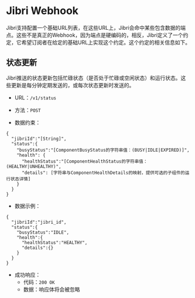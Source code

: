 # Jibri Webhook

Jibri支持配置一个基础URL列表，在这些URL上，Jibri会命中某些包含数据的端点。这些不是真正的Webhook，因为端点是硬编码的，相反，Jibri定义了一个约定，它希望订阅者在给定的基础URL上实现这个约定。这个约定的相关信息如下。

## 状态更新

Jibri推送的状态更新包括忙碌状态（是否处于忙碌或空闲状态）和运行状态。这些更新是每分钟定期发送的，或每次状态更新时发送的。

+ URL：`/v1/status`

+ 方法：`POST`

+ 数据约束：

```$json
{
  "jibriId":"[String]",
  "status":{
    "busyStatus":"[ComponentBusyStatus的字符串值：(BUSY|IDLE|EXPIRED)]",
    "health": {
      "healthStatus":"[ComponentHealthStatus的字符串值：(HEALTHY|UNHEALTHY)",
      "details": [字符串与ComponentHealthDetails的映射，提供可选的子组件的运行状态详情]
    }
  }
}
```

+ 数据示例：

```$json
{
  "jibriId":"jibri_id",
  "status":{
    "busyStatus":"IDLE",
    "health":{
      "healthStatus":"HEALTHY",
      "details":{}
    }
  }
}
```

+ 成功响应：
  + 代码：`200 OK`
  + 数据：响应体将会被忽略
